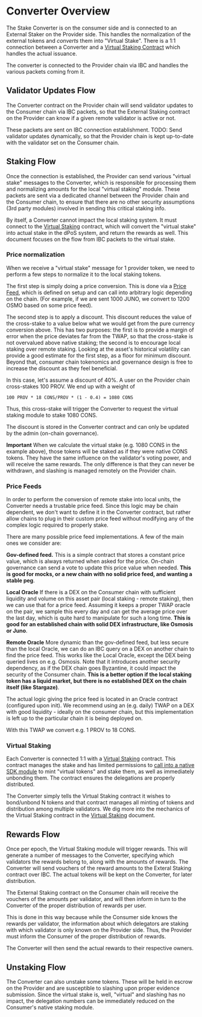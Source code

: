 # Converter Overview

The Stake Converter is on the consumer side and is connected to an External Staker on the Provider side.
This handles the normalization of the external tokens and _converts_ them into "Virtual Stake".
There is a 1:1 connection between a Converter and a [Virtual Staking Contract](./VirtualStaking.md)
which handles the actual issuance.

The converter is connected to the Provider chain via IBC and handles the various packets coming from it.

## Validator Updates Flow

The Converter contract on the Provider chain will send validator updates to the Consumer chain via IBC packets,
so that the External Staking contract on the Provider can know if a given remote validator is active or not.

These packets are sent on IBC connection establishment.
TODO: Send validator updates dynamically, so that the Provider chain is kept up-to-date with the validator set on
the Consumer chain.

## Staking Flow

Once the connection is established, the Provider can send various "virtual stake" messages to the Converter,
which is responsible for processing them and normalizing amounts for the local "virtual staking" module. These
packets are sent via a dedicated channel between the Provider chain and the Consumer chain, to ensure
that there are no other security assumptions (3rd party modules) involved in sending this critical staking
info.

By itself, a Converter cannot impact the local staking system. It must connect to the [Virtual Staking](./VirtualStaking.md)
contract, which will convert the "virtual stake" into actual stake in the dPoS system, and return the rewards as well.
This document focuses on the flow from IBC packets to the virtual stake.

### Price normalization

When we receive a "virtual stake" message for 1 provider token, we need to perform a few steps to normalize it to the
local staking tokens.

The first step is simply doing a price conversion. This is done via a [Price Feed](#price-feeds), which is
defined on setup and can call into arbitrary logic depending on the chain. (For example,
if we are sent 1000 JUNO, we convert to 1200 OSMO based on some price feed).

The second step is to apply a discount. This discount reduces the value of the cross-stake to a value below what we would get from the pure
currency conversion above. This has two purposes: the first is to provide a margin of error when the price deviates far from the TWAP, so
that the cross-stake is not overvalued above native staking; the second is to encourage local staking over remote staking. Looking at the
asset's historical volatility can provide a good estimate for the first step, as a floor for minimum discount. Beyond that, consumer
chain tokenomics and governance design is free to increase the discount as they feel beneficial.

In this case, let's assume a discount of 40%. A user on the Provider chain cross-stakes 100 PROV. We end up with a weight of

`100 PROV * 18 CONS/PROV * (1 - 0.4) = 1080 CONS`

Thus, this cross-stake will trigger the Converter to request the virtual staking module to stake 1080 CONS.

The discount is stored in the Converter contract and can only be updated by the admin (on-chain governance).

**Important** When we calculate the virtual stake (e.g. 1080 CONS in the example above), those
tokens will be staked as if they were native CONS tokens. They have the same influence on the
validator's voting power, and will receive the same rewards. The only difference is that they
can never be withdrawn, and slashing is managed remotely on the Provider chain.

### Price Feeds

In order to perform the conversion of remote stake into local units, the Converter needs a
trustable price feed. Since this logic may be chain dependent, we don't want to define it in the Converter
contract, but rather allow chains to plug in their custom price feed without modifying any of
the complex logic required to properly stake.

There are many possible price feed implementations. A few of the main ones we consider are:

**Gov-defined feed.** This is a simple contract that stores a constant price value, which is always
returned when asked for the price. On-chain governance can send a vote to update this price
value when needed. **This is good for mocks, or a new chain with no solid price feed,
and wanting a stable peg**.

**Local Oracle** If there is a DEX on the Consumer chain with sufficient liquidity and volume
on this asset pair (local staking - remote staking), then we can use that for a price feed.
Assuming it keeps a proper TWAP oracle on the pair, we sample this every day and can get the average
price over the last day, which is quite hard to manipulate for such a long time.
**This is good for an established chain with solid DEX infrastructure, like Osmosis or Juno**.

**Remote Oracle** More dynamic than the gov-defined feed, but less secure than the local Oracle,
we can do an IBC query on a DEX on another chain to find the price feed. This works like the
Local Oracle, except the DEX being queried lives on e.g. Osmosis. Note that it introduces another
security dependency, as if the DEX chain goes Byzantine, it could impact the security of the Consumer
chain. **This is a better option if the local staking token has a liquid market, but there is
no established DEX on the chain itself (like Stargaze)**.

The actual logic giving the price feed is located in an Oracle contract (configured upon init).
We recommend using an (e.g. daily) TWAP on a DEX with good liquidity - ideally on the consumer chain,
but this implementation is left up to the particular chain it is being deployed on.

With this TWAP we convert e.g. 1 PROV to 18 CONS.

### Virtual Staking

Each Converter is connected 1:1 with a [Virtual Staking](./VirtualStaking.md) contract. This contract
manages the stake and has limited permissions to [call into a native SDK module](./GoModule.md)
to mint "virtual tokens" and stake them, as well as immediately unbonding them. The contract
ensures the delegations are properly distributed.

The Converter simply tells the Virtual Staking contract it wishes to bond/unbond N tokens
and that contract manages all minting of tokens and distribution among multiple validators.
We dig more into the mechanics of the Virtual Staking contract in the
[Virtual Staking](./VirtualStaking.md) document.

## Rewards Flow

Once per epoch, the Virtual Staking module will trigger rewards. This will generate a number of
messages to the Converter, specifying which validators the rewards belong to, along with the
amounts of rewards. The Converter will send vouchers of the reward amounts to the Exteral Staking contract
over IBC. The actual tokens will be kept on the Converter, for later distribution.

The External Staking contract on the Consumer chain will receive the vouchers of the amounts per
validator, and will then inform in turn to the Converter of the proper distribution of rewards per user.

This is done in this way because while the Consumer side knows the rewards per validator, the information
about which delegators are staking with which validator is only known on the Provider side. Thus,
the Provider must inform the Consumer of the proper distribution of rewards.

The Converter will then send the actual rewards to their respective owners.

## Unstaking Flow

The Converter can also unstake some tokens. These will be held in escrow on the Provider and
are susceptible to slashing upon proper evidence submission. Since the virtual stake is, well,
"virtual" and slashing has no impact, the delegation numbers can be immediately reduced
on the Consumer's native staking module.
